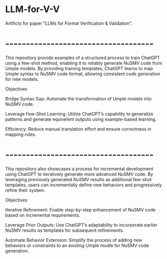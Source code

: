# LLM-for-V-V
Artificts for paper "LLMs for Formal Verification & Validation".

# ------------------------------------

This repository provide examples of a structured process to train ChatGPT using a few-shot method, enabling it to reliably generate NuSMV code from Umple models. By providing training templates, ChatGPT learns to map Umple syntax to NuSMV code format, allowing consistent code generation for new models.

Objectives

Bridge Syntax Gap: Automate the transformation of Umple models into NuSMV code.

Leverage Few-Shot Learning: Utilize ChatGPT’s capability to generalize patterns and generate equivelent outputs using example-based learning.

Efficiency: Reduce manual translation effort and ensure correctness in mapping rules.

# ------------------------------------

This repository also showcases a process for incremental development using ChatGPT to iteratively generate more advanced NuSMV code. By leveraging previously generated NuSMV results as additional few-shot templates, users can incrementally define new behaviors and progressively refine their system.

Objectives

Iterative Refinement: Enable step-by-step enhancement of NuSMV code based on incremental requirements.

Leverage Prior Outputs: Use ChatGPT’s adaptability to incorporate earlier NuSMV results as templates for subsequent refinements.

Automate Behavior Extension: Simplify the process of adding new behaviors or constraints to an existing Umple modle for NuSMV code generation.
